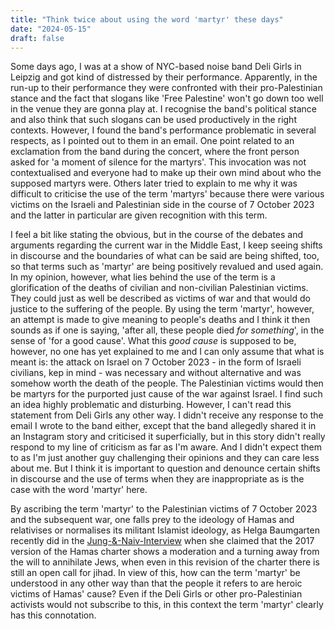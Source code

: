 ```yaml
---
title: "Think twice about using the word 'martyr' these days"
date: "2024-05-15"
draft: false
---
```


Some days ago, I was at a show of NYC-based noise band Deli Girls in Leipzig and got kind of distressed by their performance. Apparently, in the run-up to their performance they were confronted with their pro-Palestinian stance and the fact that slogans like 'Free Palestine' won't go down too well in the venue they are gonna play at. I recognise the band's political stance and also think that such slogans can be used productively in the right contexts. However, I found the band's performance problematic in several respects, as I pointed out to them in an email. One point related to an exclamation from the band during the concert, where the front person asked for 'a moment of silence for the martyrs'. This invocation was not contextualised and everyone had to make up their own mind about who the supposed martyrs were. Others later tried to explain to me why it was difficult to criticise the use of the term 'martyrs' because there were various victims on the Israeli and Palestinian side in the course of 7 October 2023 and the latter in particular are given recognition with this term.

I feel a bit like stating the obvious, but in the course of the debates and arguments regarding the current war in the Middle East, I keep seeing shifts in discourse and the boundaries of what can be said are being shifted, too, so that terms such as 'martyr' are being positively revalued and used again. In my opinion, however, what lies behind the use of the term is a glorification of the deaths of civilian and non-civilian Palestinian victims. They could just as well be described as victims of war and that would do justice to the suffering of the people. By using the term 'martyr', however, an attempt is made to give meaning to people's deaths and I think it then sounds as if one is saying, 'after all, these people died _for something_', in the sense of 'for a good cause'. What this _good cause_ is supposed to be, however, no one has yet explained to me and I can only assume that what is meant is: the attack on Israel on 7 October 2023 - in the form of Israeli civilians, kep in mind - was necessary and without alternative and was somehow worth the death of the people. The Palestinian victims would then be martyrs for the purported just cause of the war against Israel. I find such an idea highly problematic and disturbing. However, I can't read this statement from Deli Girls any other way. I didn't receive any response to the email I wrote to the band either, except that the band allegedly shared it in an Instagram story and criticised it superficially, but in this story didn't really respond to my line of criticism as far as I'm aware. And I didn't expect them to as I'm just another guy challenging their opinions and they can care less about me. But I think it is important to question and denounce certain shifts in discourse and the use of terms when they are inappropriate as is the case with the word 'martyr' here.

By ascribing the term 'martyr' to the Palestinian victims of 7 October 2023 and the subsequent war, one falls prey to the ideology of Hamas and relativises or normalises its militant Islamist ideology, as Helga Baumgarten recently did in the [Jung-&-Naiv-Interview](https://www.youtube.com/watch?v=VhzPaOsYmbM) when she claimed that the 2017 version of the Hamas charter shows a moderation and a turning away from the will to annihilate Jews, when even in this revision of the charter there is still an open call for jihad. In view of this, how can the term 'martyr' be understood in any other way than that the people it refers to are heroic victims of Hamas' cause? Even if the Deli Girls or other pro-Palestinian activists would not subscribe to this, in this context the term 'martyr' clearly has this connotation.
